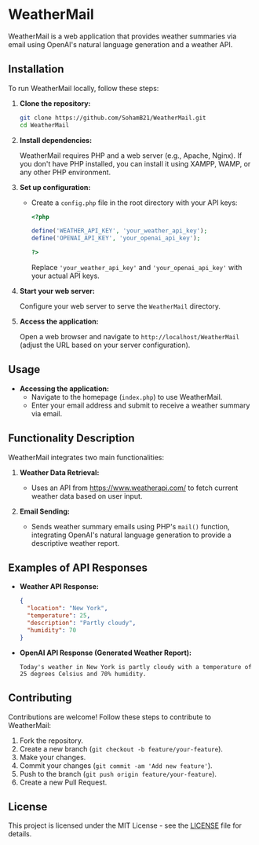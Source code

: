 # WeatherMail

WeatherMail is a web application that provides weather summaries via email using OpenAI's natural language generation and a weather API.

## Installation

To run WeatherMail locally, follow these steps:

1. **Clone the repository:**

   ```bash
   git clone https://github.com/SohamB21/WeatherMail.git
   cd WeatherMail
   ```

2. **Install dependencies:**

   WeatherMail requires PHP and a web server (e.g., Apache, Nginx). If you don't have PHP installed, you can install it using XAMPP, WAMP, or any other PHP environment.

3. **Set up configuration:**

   - Create a `config.php` file in the root directory with your API keys:

     ```php
     <?php
     
     define('WEATHER_API_KEY', 'your_weather_api_key');
     define('OPENAI_API_KEY', 'your_openai_api_key');
     
     ?>
     ```

     Replace `'your_weather_api_key'` and `'your_openai_api_key'` with your actual API keys.

4. **Start your web server:**

   Configure your web server to serve the `WeatherMail` directory.

5. **Access the application:**

   Open a web browser and navigate to `http://localhost/WeatherMail` (adjust the URL based on your server configuration).

## Usage

- **Accessing the application:**
  - Navigate to the homepage (`index.php`) to use WeatherMail.
  - Enter your email address and submit to receive a weather summary via email.

## Functionality Description

WeatherMail integrates two main functionalities:

1. **Weather Data Retrieval:**
   - Uses an API from https://www.weatherapi.com/ to fetch current weather data based on user input.

2. **Email Sending:**
   - Sends weather summary emails using PHP's `mail()` function, integrating OpenAI's natural language generation to provide a descriptive weather report.

## Examples of API Responses

- **Weather API Response:**

  ```json
  {
    "location": "New York",
    "temperature": 25,
    "description": "Partly cloudy",
    "humidity": 70
  }
  ```

- **OpenAI API Response (Generated Weather Report):**

  ```plaintext
  Today's weather in New York is partly cloudy with a temperature of 25 degrees Celsius and 70% humidity.
  ```

## Contributing

Contributions are welcome! Follow these steps to contribute to WeatherMail:

1. Fork the repository.
2. Create a new branch (`git checkout -b feature/your-feature`).
3. Make your changes.
4. Commit your changes (`git commit -am 'Add new feature'`).
5. Push to the branch (`git push origin feature/your-feature`).
6. Create a new Pull Request.

## License

This project is licensed under the MIT License - see the [LICENSE](LICENSE) file for details.
